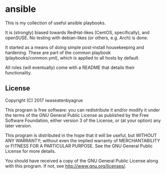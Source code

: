ansible
========

This is my collection of useful ansible playbooks.

It is (strongly) biased towards RedHat-likes (CentOS, specifically), and openSUSE.
No testing with debian-likes (or others, e.g. Arch) is done.

It started as a means of doing simple post-install housekeeping and hardening.
These are part of the common playbook (playbooks/common.yml), which is applied to all hosts by default.

All roles (will eventually) come with a README that details their functionality.


License
--------


Copyright (C) 2017 iwaseatenbyagrue

This program is free software: you can redistribute it and/or modify
it under the terms of the GNU General Public License as published by
the Free Software Foundation, either version 3 of the License, or
(at your option) any later version.

This program is distributed in the hope that it will be useful,
but WITHOUT ANY WARRANTY; without even the implied warranty of
MERCHANTABILITY or FITNESS FOR A PARTICULAR PURPOSE.  See the
GNU General Public License for more details.

You should have received a copy of the GNU General Public License
along with this program.  If not, see <http://www.gnu.org/licenses/>.

